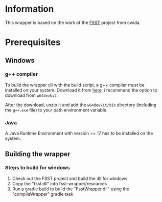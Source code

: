 # Information
This wrapper is based on the work of the [FSST](https://github.com/cwida/fsst) project from cwida.

# Prerequisites
## Windows
### g++ compiler
To build the wrapper dll with the build script, a g++ compiler must be installed on your system.
Download it from [here](https://www.mingw-w64.org/downloads/), i recommend the option to download from `w64devkit`.

After the download, unzip it and add the `w64devkit/bin` directory (including the `g++.exe` file) to your path environment variable.

### Java
A Java Runtime Environment with version >= 17 has to be installed on the system.

## Building the wrapper
### Steps to build for windows
1. Check out the FSST project and build the dll for windows
2. Copy the "fsst.dll" into fsst-wrapper/resources
3. Run a gradle build to build the "FsstWrapper.dll" using the "compileWrapper" gradle task
